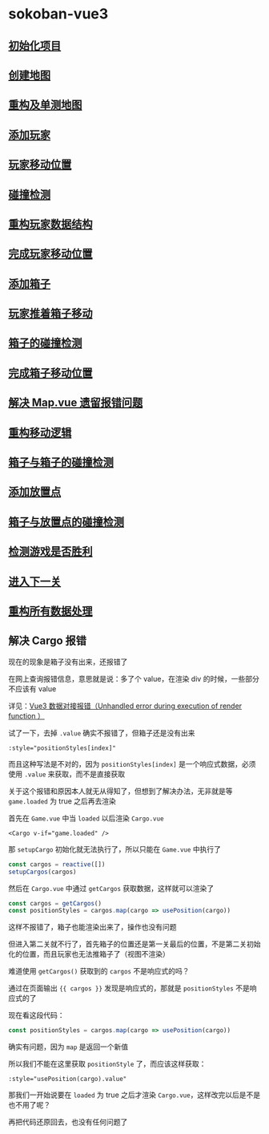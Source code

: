 # sokoban-vue3

## [初始化项目](https://github.com/HenryTSZ/sokoban-vue3/tree/68b262e0a4772b868b4f4352bf41939f96a6b7ad)

## [创建地图](https://github.com/HenryTSZ/sokoban-vue3/tree/34ea99dbe041f1789aacd3aac3c7ad1f0b987fbd)

## [重构及单测地图](https://github.com/HenryTSZ/sokoban-vue3/tree/14888773c1b9d4c2c9a1f890cf836229dc0a66f7)

## [添加玩家](https://github.com/HenryTSZ/sokoban-vue3/tree/8b487da65560ececa311a5b7be7c3400e99608cf)

## [玩家移动位置](https://github.com/HenryTSZ/sokoban-vue3/tree/9acd676ee8399f2f41e666363a4ddf273c1930c4)

## [碰撞检测](https://github.com/HenryTSZ/sokoban-vue3/tree/76f2289456bfde01ede6f4b0948f8a3a5f78b5a6)

## [重构玩家数据结构](https://github.com/HenryTSZ/sokoban-vue3/tree/63fb1f9bd9915a4450b0b6c89deee6e11be7dd06)

## [完成玩家移动位置](https://github.com/HenryTSZ/sokoban-vue3/tree/3510c6b4f6509e21b5a36742b1527f74f1be9be9)

## [添加箱子](https://github.com/HenryTSZ/sokoban-vue3/tree/5275e5a04d37221b8e324e74aed5f539735c0f4b)

## [玩家推着箱子移动](https://github.com/HenryTSZ/sokoban-vue3/tree/0d342cc8055e080d1380ca282a8974c3b8157b2a)

## [箱子的碰撞检测](https://github.com/HenryTSZ/sokoban-vue3/tree/647a0520c5c760d5ae97a63292927d7fac684306)

## [完成箱子移动位置](https://github.com/HenryTSZ/sokoban-vue3/tree/d4357f05de68758614ea555ad7a6a496b37c2abd)

## [解决 Map.vue 遗留报错问题](https://github.com/HenryTSZ/sokoban-vue3/tree/4ac226cc42426d69b8b5ded3e3bb38ce9ad9f0aa)

## [重构移动逻辑](https://github.com/HenryTSZ/sokoban-vue3/tree/99b7c77ab47744ee8d1a4d6d5cbc230205fa0804)

## [箱子与箱子的碰撞检测](https://github.com/HenryTSZ/sokoban-vue3/tree/7531444c086a345cce0855ef7956598b19fd8ef7)

## [添加放置点](https://github.com/HenryTSZ/sokoban-vue3/tree/252048acc321dd3c0fadf645ca558d0f612f26d7)

## [箱子与放置点的碰撞检测](https://github.com/HenryTSZ/sokoban-vue3/tree/70da190fc5ef796eab8ed2b2f9c103f1c7e321f5)

## [检测游戏是否胜利](https://github.com/HenryTSZ/sokoban-vue3/tree/c99ae23cefbc9ebf360e413b09fb4741f368e2cf)

## [进入下一关](https://github.com/HenryTSZ/sokoban-vue3/tree/07c7d67d567e639c7ce7471e20274de27e894482)

## [重构所有数据处理](https://github.com/HenryTSZ/sokoban-vue3/tree/eb75dd380425938a859f182a79145e979e958412)

## 解决 Cargo 报错

现在的现象是箱子没有出来，还报错了

在网上查询报错信息，意思就是说：多了个 value，在渲染 div 的时候，一些部分不应该有 value

详见：[Vue3 数据对接报错（Unhandled error during execution of render function ）](https://www.cnblogs.com/zsbb/p/17070297.html)

试了一下，去掉 `.value` 确实不报错了，但箱子还是没有出来

```vue
:style="positionStyles[index]"
```

而且这种写法是不对的，因为 `positionStyles[index]` 是一个响应式数据，必须使用 `.value` 来获取，而不是直接获取

关于这个报错和原因本人就无从得知了，但想到了解决办法，无非就是等 `game.loaded` 为 true 之后再去渲染

首先在 `Game.vue` 中当 `loaded` 以后渲染 `Cargo.vue`

```vue
<Cargo v-if="game.loaded" />
```

那 `setupCargo` 初始化就无法执行了，所以只能在 `Game.vue` 中执行了

```ts
const cargos = reactive([])
setupCargos(cargos)
```

然后在 `Cargo.vue` 中通过 `getCargos` 获取数据，这样就可以渲染了

```ts
const cargos = getCargos()
const positionStyles = cargos.map(cargo => usePosition(cargo))
```

这样不报错了，箱子也能渲染出来了，操作也没有问题

但进入第二关就不行了，首先箱子的位置还是第一关最后的位置，不是第二关初始化的位置，而且玩家也无法推箱子了（视图不渲染）

难道使用 `getCargos()` 获取到的 `cargos` 不是响应式的吗？

通过在页面输出 `{{ cargos }}` 发现是响应式的，那就是 `positionStyles` 不是响应式的了

现在看这段代码：

```ts
const positionStyles = cargos.map(cargo => usePosition(cargo))
```

确实有问题，因为 `map` 是返回一个新值

所以我们不能在这里获取 `positionStyle` 了，而应该这样获取：

```vue
:style="usePosition(cargo).value"
```

那我们一开始说要在 `loaded` 为 true 之后才渲染 `Cargo.vue`，这样改完以后是不是也不用了呢？

再把代码还原回去，也没有任何问题了
